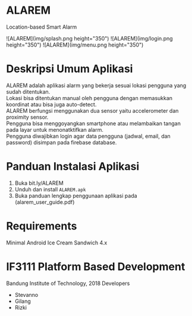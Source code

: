 # ALAREM
Location-based Smart Alarm

![ALAREM](img/splash.png height="350")
![ALAREM](img/login.png height="350")
![ALAREM](img/menu.png height="350")

# Deskripsi Umum Aplikasi

ALAREM adalah aplikasi alarm yang bekerja sesuai lokasi pengguna yang sudah ditentukan. <br/>
Lokasi bisa ditentukan manual oleh pengguna dengan memasukkan koordinat atau bisa juga auto-detect. <br/>
ALAREM berfungsi menggunakan dua sensor yaitu accelerometer dan proximity sensor. <br/>
Pengguna bisa menggoyangkan smartphone atau melambaikan tangan pada layar untuk menonatktifkan alarm. <br/>
Pengguna diwajibkan login agar data pengguna (jadwal, email, dan password) disimpan pada firebase database. <br/>

# Panduan Instalasi Aplikasi
1. Buka bit.ly/ALAREM
2. Unduh dan install `ALAREM.apk`
3. Buka panduan lengkap penggunaan aplikasi pada (alarem_user_guide.pdf)

# Requirements
Minimal Android Ice Cream Sandwich 4.x

# IF3111 Platform Based Development
Bandung Institute of Technology, 2018
Developers
* Stevanno
* Gilang
* Rizki